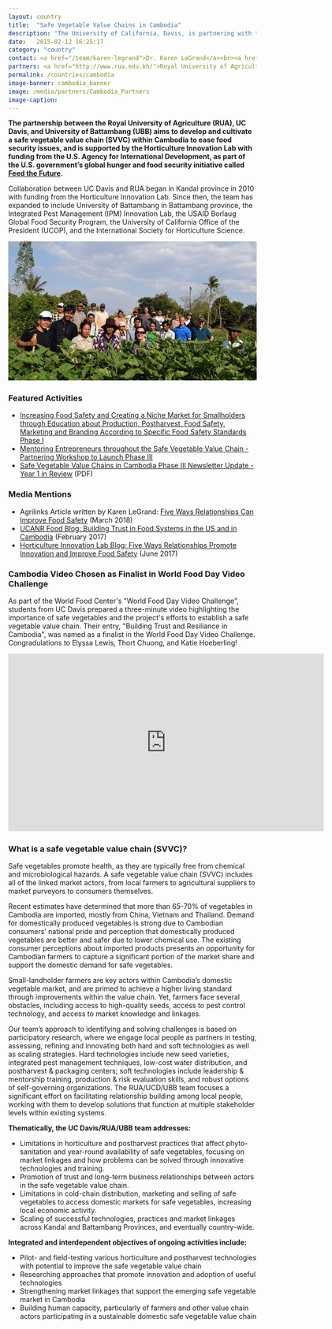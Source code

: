 ```yaml
---
layout: country
title:  "Safe Vegetable Value Chains in Cambodia"
description: "The University of California, Davis, is partnering with the Royal University of Agriculture and University of Battambang to assist Cambodian small-landholder farmers, linking farm production to market demand. "
date:   2015-02-12 16:25:17
category: "country"
contact: <a href="/team/karen-legrand">Dr. Karen LeGrand</a><br><a href="/team/glenn-young">Dr. Glenn Young</a><br><a href="/team/cary-trexler">Dr. Cary Trexler</a><br><a href="/team/g-david-miller">Dr. David Miller</a><br><a href="/team/james-e-hill">Dr. Jim Hill</a><br>
partners: <a href="http://www.rua.edu.kh/">Royal University of Agriculture, Phnom Penh</a><br><a href="http://ubb.edu.kh/">University of Battambang</a><br><a href="http://horticulture.ucdavis.edu/main/projects/cambodia-safe-vegetables.html">Horticulture Innovation Lab</a><br><a href="http://www.oired.vt.edu/ipmil/">Integrated Pest Management (IPM) Innovation Lab</a><br><a href="http://www.ucop.edu/">University of California Office of the President</a><br>
permalink: /countries/cambodia
image-banner: cambodia_banner
image: /media/partners/Cambodia_Partners
image-caption:
---
```


<b>The partnership between the Royal University of Agriculture (RUA), UC Davis, and University of Battambang (UBB) aims to develop and cultivate a safe vegetable value chain (SVVC) within Cambodia to ease food security issues, and is supported by the Horticulture Innovation Lab with funding from the U.S. Agency for International Development, as part of the U.S. government’s global hunger and food security initiative called <a href="https://feedthefuture.gov/">Feed the Future</a>.</b><br>

Collaboration between UC Davis and RUA began in Kandal province in 2010 with funding from the Horticulture Innovation Lab. Since then, the team has expanded to include University of Battambang in Battambang province, the Integrated Pest Management (IPM) Innovation Lab, the USAID Borlaug Global Food Security Program, the University of California Office of the President (UCOP), and the International Society for Horticulture Science. <br>

<img alt="The Cambodia project team in the field" src="/media/profiles/DSC_0062x.jpg">

### Featured Activities
- <a target="_blank" href="http://horticulture.ucdavis.edu/main/30hare.html">Increasing Food Safety and Creating a Niche Market for Smallholders through Education about Production, Postharvest, Food Safety, Marketing and Branding According to Specific Food Safety Standards Phase I</a><br>
- <a href= "/profiles/Cambodia/SVVC_entrepreneurship">Mentoring Entrepreneurs throughout the Safe Vegetable Value Chain - Partnering Workshop to Launch Phase III</a><br>
- <a target="_blank" href="/media/files/Newsletter_Ph_III_Iss2.pdf">Safe Vegetable Value Chains in Cambodia Phase III Newsletter Update - Year 1 in Review</a> (PDF)<br>


### Media Mentions
-  Agrilinks Article written by Karen LeGrand: <a target="_blank" href="https://www.agrilinks.org/post/5-ways-relationships-can-improve-food-safety">Five Ways Relationships Can Improve Food Safety</a> (March 2018)<br>
- <a href="http://ucanr.edu/blogs/blogcore/postdetail.cfm?postnum=23237">UCANR Food Blog: Building Trust in Food Systems in the US and in Cambodia</a> (February 2017) <br>
- <a href="https://blog.horticulture.ucdavis.edu/2017/06/5-ways-relationships-promote-innovation-food-safety/">Horticulture Innovation Lab Blog: Five Ways Relationships Promote Innovation and Improve Food Safety</a> (June 2017) <br>

### Cambodia Video Chosen as Finalist in World Food Day Video Challenge
As part of the World Food Center's "World Food Day Video Challenge", students from UC Davis prepared a three-minute video highlighting the importance of safe vegetables and the project's efforts to establish a safe vegetable value chain. Their entry, "Building Trust and Resiliance in Cambodia", was named as a finalist in the World Food Day Video Challenge. Congradulations to Elyssa Lewis, Thort Chuong, and Katie Hoeberling!

<iframe width="640" height="360" src="https://www.youtube.com/embed/M9QeU2O-8cU" frameborder="0" allowfullscreen></iframe><br>

### What is a safe vegetable value chain (SVVC)?
Safe vegetables promote health, as they are typically free from chemical and microbiological hazards. A safe vegetable value chain (SVVC) includes all of the linked market actors, from local farmers to agricultural suppliers to market purveyors to consumers themselves. <br>

Recent estimates have determined that more than 65-70% of vegetables in Cambodia are imported, mostly from China, Vietnam and Thailand. Demand for domestically produced vegetables is strong due to Cambodian consumers’ national pride and perception that domestically produced vegetables are better and safer due to lower chemical use. The existing consumer perceptions about imported products presents an opportunity for Cambodian farmers to capture a significant portion of the market share and support the domestic demand for safe vegetables. <br>

Small-landholder farmers are key actors within Cambodia’s domestic vegetable market, and are primed to achieve a higher living standard through improvements within the value chain. Yet, farmers face several obstacles, including access to high-quality seeds, access to pest control technology, and access to market knowledge and linkages. <br>

Our team’s approach to identifying and solving challenges is based on participatory research, where we engage local people as partners in testing, assessing, refining and innovating both hard and soft technologies as well as scaling strategies. Hard technologies include new seed varieties, integrated pest management techniques, low-cost water distribution, and postharvest & packaging centers; soft technologies include leadership & mentorship training, production & risk evaluation skills, and robust options of self-governing organizations. The RUA/UCD/UBB team focuses a significant effort on facilitating relationship building among local people, working with them to develop solutions that function at multiple stakeholder levels within existing systems. <br>

<b>Thematically, the UC Davis/RUA/UBB team addresses:</b>
-	Limitations in horticulture and postharvest practices that affect phyto-sanitation and year-round availability of safe vegetables, focusing on market linkages and how problems can be solved through innovative technologies and training.
-	Promotion of trust and long-term business relationships between actors in the safe vegetable value chain.
-	Limitations in cold-chain distribution, marketing and selling of safe vegetables to access domestic markets for safe vegetables, increasing local economic activity.
-	Scaling of successful technologies, practices and market linkages across Kandal and Battambang Provinces, and eventually country-wide. <br>

<b>Integrated and interdependent objectives of ongoing activities include:</b>
-	Pilot- and field-testing various horticulture and postharvest technologies with potential to improve the safe vegetable value chain
-	Researching approaches that promote innovation and adoption of useful technologies
-	Strengthening market linkages that support the emerging safe vegetable market in Cambodia
-	Building human capacity, particularly of farmers and other value chain actors participating in a sustainable domestic safe vegetable value chain




<!--
<div class="relatedprojects">

<h3>Related Activities</h3>
	{% for post in site.tags.cambodia limit:3 %}
	<a class="post-link" href="{{ post.url | prepend: site.baseurl }}">
	    <div class="relatedprojects__card">
	        <h4>
	              {{ post.title }}
	            </h4>
	        <p class="feed-description">{{ post.description }}</p>
	        <p class="primary-color">Learn More</p>
	    </div>
    </a>
    {% endfor %}
</div>   -->
